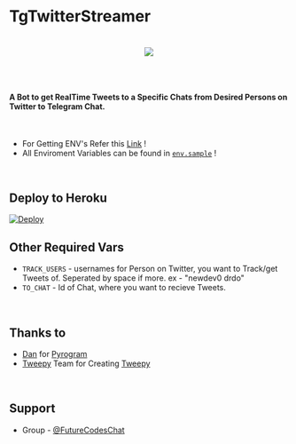 # TgTwitterStreamer

# <p align="center"><a href="https://github.com/New-dev0/TgTwitterStreamer"><img src="https://github-readme-stats.vercel.app/api/pin?username=New-dev0&show_icons=true&theme=buefy&hide_border=false&repo=TgTwitterStreamer"></a></p>

<br>

#### A Bot to get RealTime Tweets to a Specific Chats from Desired Persons on Twitter to Telegram Chat.
<br>

* For Getting ENV's Refer this [Link](https://New-dev0.Github.io/TgTwitterBot) !
* All Enviroment Variables can be found in [`env.sample`](https://github.com/New-dev0/TgTwitterStreamer/blob/main/env.sample0) !
<br>

## Deploy to Heroku
[![Deploy](https://www.herokucdn.com/deploy/button.svg)](https://heroku.com/deploy)
<br>

## Other Required Vars
- `TRACK_USERS` - usernames for Person on Twitter, you want to Track/get Tweets of. Seperated by space if more. ex - "newdev0 drdo"
- `TO_CHAT` - Id of Chat, where you want to recieve Tweets.
<br>

## Thanks to
- [Dan](https://github.com/delivrance) for [Pyrogram](https://github.com/pyrogram/pyrogram)
- [Tweepy](https://github.com/tweepy) Team for Creating [Tweepy](https://github.com/tweepy/tweepy)
<br>

## Support
- Group - [@FutureCodesChat](https://t.me/FutureCodesChat)
